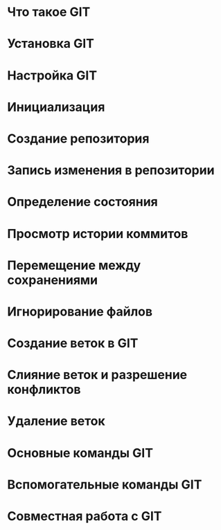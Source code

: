 # Что такое GIT

# Установка GIT

# Настройка GIT

# Инициализация

# Создание репозитория

# Запись изменения в репозитории

# Определение состояния

# Просмотр истории коммитов

# Перемещение между сохранениями

# Игнорирование файлов

# Создание веток в GIT

# Cлияние веток и разрешение конфликтов

# Удаление веток

# Основные команды GIT

# Вспомогательные команды GIT

# Совместная работа с GIT



